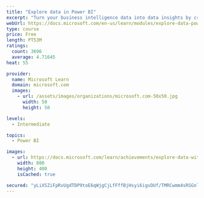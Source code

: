```yaml
---
title: "Explore data in Power BI"
excerpt: "Turn your business intelligence data into data insights by creating and configuring Power BI dashboards."
webUrl: https://docs.microsoft.com/en-us/learn/modules/explore-data-power-bi/
type: course
price: Free
length: PT53M
ratings:
  count: 3696
  average: 4.71645
heat: 55

provider:
  name: Microsoft Learn
  domain: microsoft.com
  images:
    - url: /assets/images/organizations/microsoft.com-50x50.jpg
      width: 50
      height: 50

levels:
  - Intermediate

topics:
  - Power BI

images:
  - url: https://docs.microsoft.com/learn/achievements/explore-data-with-power-bi-desktop-social.png
    width: 800
    height: 400
    isCached: true

secured: "yLiX5ZiFpRvUgdTDP9toE6qWjgCjLfFffBjHsyi6igvDUf/TMRCwmm4sRSGnlYTTL/TGz/V32FmEi3lywPeVWj4fx1hzl9gq0hRux50JHiEHiMJuKY0xHjusl+B7KoHpCA1LKWoE9ej0gRsP8oaWXfGrBWZ+kEieUgZEc3BJx2imsrTIqszETgxm4Iafo+LvBuC5ApOROUMhN3flyj+qFQAhTWd3x8id+h5wUqjlqnGYhaWKgfRK7sukiU3F1yK8qghwai2IpxHc3pmJ2X6tYikTjGXtI4rxUno5B1COhYRNny+OvCqiWXTUirMeLhVSdjlzEOlBHGLhXganPv2jPPi8tfoAr5mEWd4sy7VRwstiHTf7LTK2wnRn6rzogIe/X9vIgjl+/CuNDuONvPFv3ljsQw6AiLiVwVOL5DEUBtI=;mP4dxPaWJAkRcuKxKpgp9g=="
---
```


